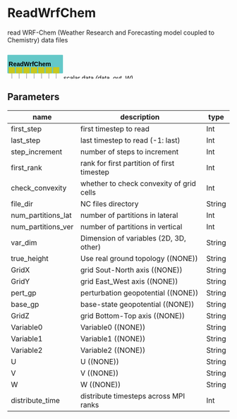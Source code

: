 
# ReadWrfChem
read WRF-Chem (Weather Research and Forecasting model coupled to Chemistry) data files

<svg width="90.0em" height="11.6em" >
<style>.text { font: normal 1.0em sans-serif;}tspan{ font: italic 1.0em sans-serif;}.moduleName{ font: bold 1.0em sans-serif;}</style>
<rect x="0em" y="0.8em" width="9.0em" height="3.0em" rx="0.1em" ry="0.1em" style="fill:#64c8c8ff;" />
<text x="0.2em" y="2.6500000000000004em" class="moduleName" >ReadWrfChem</text><rect x="0.2em" y="2.8em" width="1.0em" height="1.0em" rx="0em" ry="0em" style="fill:#c8c81eff;" >
<title>grid_out</title></rect>
<rect x="0.7em" y="3.8em" width="0.03333333333333333em" height="7.0em" rx="0em" ry="0em" style="fill:#000000;" />
<rect x="0.7em" y="10.8em" width="1.0em" height="0.03333333333333333em" rx="0em" ry="0em" style="fill:#000000;" />
<text x="1.9em" y="10.9em" class="text" >grid<tspan> (grid_out)</tspan></text>
<rect x="1.4em" y="2.8em" width="1.0em" height="1.0em" rx="0em" ry="0em" style="fill:#c8c81eff;" >
<title>data_out0</title></rect>
<rect x="1.9em" y="3.8em" width="0.03333333333333333em" height="6.0em" rx="0em" ry="0em" style="fill:#000000;" />
<rect x="1.9em" y="9.8em" width="1.0em" height="0.03333333333333333em" rx="0em" ry="0em" style="fill:#000000;" />
<text x="3.0999999999999996em" y="9.9em" class="text" >scalar data<tspan> (data_out0)</tspan></text>
<rect x="2.5999999999999996em" y="2.8em" width="1.0em" height="1.0em" rx="0em" ry="0em" style="fill:#c8c81eff;" >
<title>data_out1</title></rect>
<rect x="3.0999999999999996em" y="3.8em" width="0.03333333333333333em" height="5.0em" rx="0em" ry="0em" style="fill:#000000;" />
<rect x="3.0999999999999996em" y="8.8em" width="1.0em" height="0.03333333333333333em" rx="0em" ry="0em" style="fill:#000000;" />
<text x="4.3em" y="8.9em" class="text" >scalar data<tspan> (data_out1)</tspan></text>
<rect x="3.8em" y="2.8em" width="1.0em" height="1.0em" rx="0em" ry="0em" style="fill:#c8c81eff;" >
<title>data_out2</title></rect>
<rect x="4.3em" y="3.8em" width="0.03333333333333333em" height="4.0em" rx="0em" ry="0em" style="fill:#000000;" />
<rect x="4.3em" y="7.8em" width="1.0em" height="0.03333333333333333em" rx="0em" ry="0em" style="fill:#000000;" />
<text x="5.5em" y="7.8999999999999995em" class="text" >scalar data<tspan> (data_out2)</tspan></text>
<rect x="5.0em" y="2.8em" width="1.0em" height="1.0em" rx="0em" ry="0em" style="fill:#c8c81eff;" >
<title>data_out_U</title></rect>
<rect x="5.5em" y="3.8em" width="0.03333333333333333em" height="3.0em" rx="0em" ry="0em" style="fill:#000000;" />
<rect x="5.5em" y="6.8em" width="1.0em" height="0.03333333333333333em" rx="0em" ry="0em" style="fill:#000000;" />
<text x="6.7em" y="6.8999999999999995em" class="text" >scalar data<tspan> (data_out_U)</tspan></text>
<rect x="6.2em" y="2.8em" width="1.0em" height="1.0em" rx="0em" ry="0em" style="fill:#c8c81eff;" >
<title>data_out_V</title></rect>
<rect x="6.7em" y="3.8em" width="0.03333333333333333em" height="2.0em" rx="0em" ry="0em" style="fill:#000000;" />
<rect x="6.7em" y="5.8em" width="1.0em" height="0.03333333333333333em" rx="0em" ry="0em" style="fill:#000000;" />
<text x="7.9em" y="5.8999999999999995em" class="text" >scalar data<tspan> (data_out_V)</tspan></text>
<rect x="7.4em" y="2.8em" width="1.0em" height="1.0em" rx="0em" ry="0em" style="fill:#c8c81eff;" >
<title>data_out_W</title></rect>
<rect x="7.9em" y="3.8em" width="0.03333333333333333em" height="1.0em" rx="0em" ry="0em" style="fill:#000000;" />
<rect x="7.9em" y="4.8em" width="1.0em" height="0.03333333333333333em" rx="0em" ry="0em" style="fill:#000000;" />
<text x="9.1em" y="4.8999999999999995em" class="text" >scalar data<tspan> (data_out_W)</tspan></text>
</svg>

## Parameters
|name|description|type|
|-|-|-|
|first_step|first timestep to read|Int|
|last_step|last timestep to read (-1: last)|Int|
|step_increment|number of steps to increment|Int|
|first_rank|rank for first partition of first timestep|Int|
|check_convexity|whether to check convexity of grid cells|Int|
|file_dir|NC files directory|String|
|num_partitions_lat|number of partitions in lateral|Int|
|num_partitions_ver|number of partitions in vertical|Int|
|var_dim|Dimension of variables (2D, 3D, other)|String|
|true_height|Use real ground topology ((NONE))|String|
|GridX|grid Sout-North axis ((NONE))|String|
|GridY|grid East_West axis ((NONE))|String|
|pert_gp|perturbation geopotential ((NONE))|String|
|base_gp|base-state geopotential ((NONE))|String|
|GridZ|grid Bottom-Top axis ((NONE))|String|
|Variable0|Variable0 ((NONE))|String|
|Variable1|Variable1 ((NONE))|String|
|Variable2|Variable2 ((NONE))|String|
|U|U ((NONE))|String|
|V|V ((NONE))|String|
|W|W ((NONE))|String|
|distribute_time|distribute timesteps across MPI ranks|Int|

